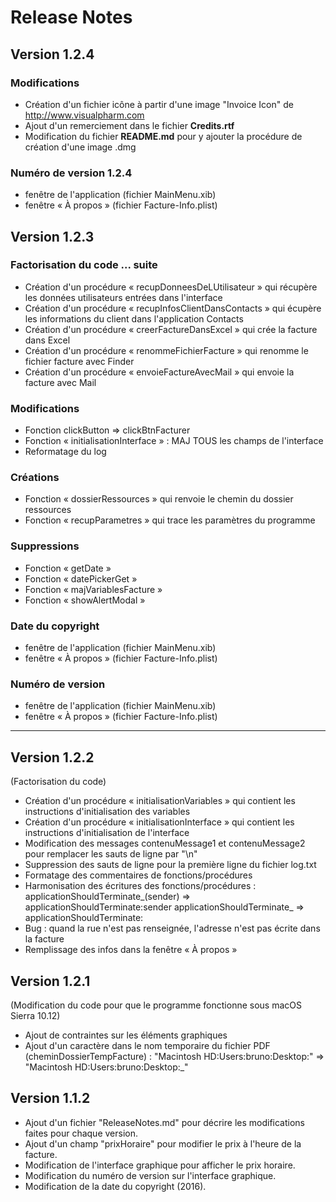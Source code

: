 # Release Notes

## Version 1.2.4

### Modifications

- Création d'un fichier icône à partir d'une image "Invoice Icon" de http://www.visualpharm.com
- Ajout d'un remerciement dans le fichier **Credits.rtf**
- Modification du fichier **README.md** pour y ajouter la procédure de création d'une image .dmg

### Numéro de version 1.2.4

- fenêtre de l'application (fichier MainMenu.xib)
- fenêtre « À propos » (fichier Facture-Info.plist)



## Version 1.2.3

### Factorisation du code ... suite

- Création d'un procédure « recupDonneesDeLUtilisateur » qui récupère les données utilisateurs entrées dans l'interface
- Création d'un procédure « recupInfosClientDansContacts » qui écupère les informations du client dans l'application Contacts
- Création d'un procédure « creerFactureDansExcel » qui crée la facture dans Excel
- Création d'un procédure « renommeFichierFacture » qui renomme le fichier facture avec Finder
- Création d'un procédure « envoieFactureAvecMail » qui envoie la facture avec Mail


### Modifications

- Fonction clickButton => clickBtnFacturer
- Fonction « initialisationInterface » : MAJ TOUS les champs de l'interface
- Reformatage du log


### Créations

- Fonction « dossierRessources » qui renvoie le chemin du dossier ressources
- Fonction « recupParametres » qui trace les paramètres du programme


### Suppressions

- Fonction « getDate »
- Fonction « datePickerGet »
- Fonction « majVariablesFacture »
- Fonction « showAlertModal »


### Date du copyright

- fenêtre de l'application (fichier MainMenu.xib)
- fenêtre « À propos » (fichier Facture-Info.plist)


### Numéro de version

- fenêtre de l'application (fichier MainMenu.xib)
- fenêtre « À propos » (fichier Facture-Info.plist)


---

## Version 1.2.2

(Factorisation du code)
- Création d'un procédure « initialisationVariables » qui contient les instructions d'initialisation des variables
- Création d'un procédure « initialisationInterface » qui contient les instructions d'initialisation de l'interface
- Modification des messages contenuMessage1 et contenuMessage2 pour remplacer les sauts de ligne par "\n"
- Suppression des sauts de ligne pour la première ligne du fichier log.txt
- Formatage des commentaires de fonctions/procédures
- Harmonisation des écritures des fonctions/procédures :
applicationShouldTerminate_(sender) => applicationShouldTerminate:sender
applicationShouldTerminate_         => applicationShouldTerminate:
- Bug : quand la rue n'est pas renseignée, l'adresse n'est pas écrite dans la facture
- Remplissage des infos dans la fenêtre « À propos »

## Version 1.2.1

(Modification du code pour que le programme fonctionne sous macOS Sierra 10.12)
- Ajout de contraintes sur les éléments graphiques
- Ajout d'un caractère dans le nom temporaire du fichier PDF (cheminDossierTempFacture) :
"Macintosh HD:Users:bruno:Desktop:" => "Macintosh HD:Users:bruno:Desktop:_"


## Version 1.1.2

- Ajout d'un fichier "ReleaseNotes.md" pour décrire les modifications faites pour chaque version.
- Ajout d'un champ "prixHoraire" pour modifier le prix à l'heure de la facture.
- Modification de l'interface graphique pour afficher le prix horaire.
- Modification du numéro de version sur l'interface graphique.
- Modification de la date du copyright (2016).
